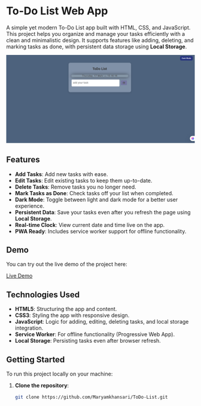 # To-Do List Web App

A simple yet modern To-Do List app built with HTML, CSS, and JavaScript. This project helps you organize and manage your tasks efficiently with a clean and minimalistic design. It supports features like adding, deleting, and marking tasks as done, with persistent data storage using **Local Storage**.

![To-Do List Screenshot](images/screenshot.png)

## Features

- **Add Tasks**: Add new tasks with ease.
- **Edit Tasks**: Edit existing tasks to keep them up-to-date.
- **Delete Tasks**: Remove tasks you no longer need.
- **Mark Tasks as Done**: Check tasks off your list when completed.
- **Dark Mode**: Toggle between light and dark mode for a better user experience.
- **Persistent Data**: Save your tasks even after you refresh the page using **Local Storage**.
- **Real-time Clock**: View current date and time live on the app.
-  **PWA Ready**: Includes service worker support for offline functionality.

## Demo

You can try out the live demo of the project here:

[Live Demo](https://maryamkhansari.github.io/ToDo-List/)

## Technologies Used

- **HTML5**: Structuring the app and content.
- **CSS3**: Styling the app with responsive design.
- **JavaScript**: Logic for adding, editing, deleting tasks, and local storage integration.
- **Service Worker**: For offline functionality (Progressive Web App).
- **Local Storage**: Persisting tasks even after browser refresh.

## Getting Started

To run this project locally on your machine:

1. **Clone the repository**:
   ```bash
   git clone https://github.com/Maryamkhansari/ToDo-List.git
